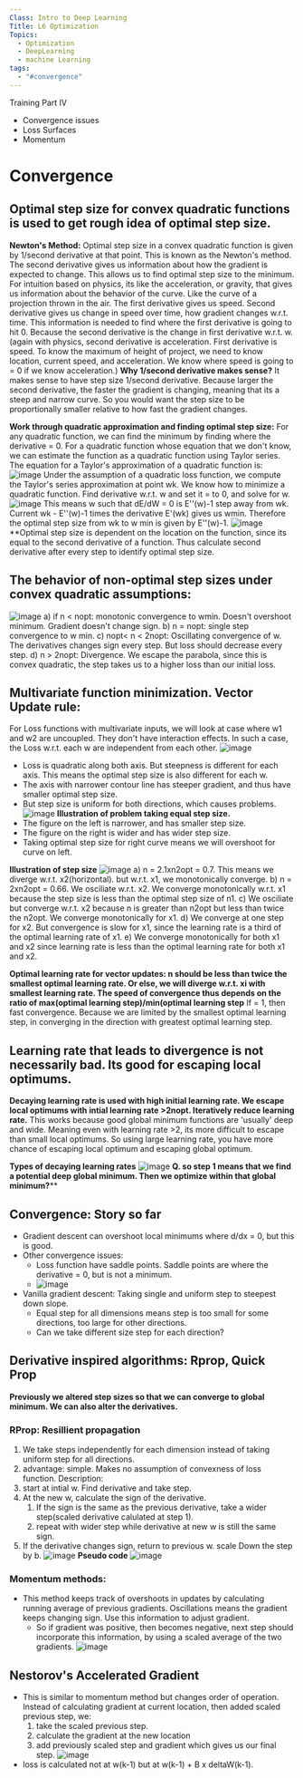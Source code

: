 ```yaml
---
Class: Intro to Deep Learning
Title: L6 Optimization
Topics:
  - Optimization
  - DeepLearning
  - machine Learning
tags:
  - "#convergence"
---
```

Training Part IV
- Convergence issues
- Loss Surfaces
- Momentum
# Convergence
## Optimal step size for convex quadratic functions is used to get rough idea of optimal step size.
**Newton's Method:**
	Optimal step size in a convex quadratic function is given by 1/second derivative at that point. This is known as the Newton's method. The second derivative gives us information about how the gradient is expected to change. This allows us to find optimal step size to the minimum. 
		For intuition based on physics, its like the acceleration, or gravity, that gives us information about the behavior of the curve. Like the curve of a projection thrown in the air. The first derivative gives us speed. Second derivative gives us change in speed over time, how gradient changes w.r.t. time. 
		This information is needed to find where the first derivative is going to hit 0. Because the second derivative is the change in first derivative w.r.t. w. (again with physics, second derivative is acceleration. First derivative is speed. To know the maximum of height of project, we need to know location, current speed, and acceleration. We know where speed is going to = 0 if we know acceleration.)
	**Why 1/second derivative makes sense?**
	It makes sense to have step size 1/second derivative. Because larger the second derivative, the faster the gradient is changing, meaning that its a steep and narrow curve. So you would want the step size to be proportionally smaller relative to how fast the gradient changes.

**Work through quadratic approximation and finding optimal step size:**
For any quadratic function, we can find the minimum by finding where the derivative = 0.
For a quadratic function whose equation that we don't know, we can estimate the function as a quadratic function using Taylor series. 
The equation for a Taylor's approximation of a quadratic function is:
![image](<Pasted image 20240523074937.png>)
Under the assumption of a quadratic loss function, we compute the Taylor's series approximation at point wk. 
We know how to minimize a quadratic function. Find derivative w.r.t. w and set it = to 0, and solve for w.
![image](<Pasted image 20240523075217.png>)
This means w such that dE/dW = 0 is E''(w)-1 step away from wk. Current wk - E''(w)-1 times the derivative E'(wk) gives us wmin. Therefore the optimal step size from wk to w min is given by E''(w)-1.
![image](<Pasted image 20240523075451.png>)
**Optimal step size is dependent on the location on the function, since its equal to the second derivative of a function. Thus calculate second derivative after every step to identify optimal step size.
## The behavior of non-optimal step sizes under convex quadratic assumptions:
![image](<Pasted image 20240523075553.png>)
	a) if n < nopt: monotonic convergence to wmin. Doesn't overshoot minimum. Gradient doesn't change sign.
	b) n = nopt: single step convergence to w min.
	c) nopt< n < 2nopt:  Oscillating convergence of w. The derivatives changes sign every step. But loss should decrease every step.
	d) n > 2nopt: Divergence. We escape the parabola, since this is convex quadratic, the step takes us to a higher loss than our initial loss.

## Multivariate function minimization. Vector Update rule:
For Loss functions with multivariate inputs, we will look at case where w1 and w2 are uncoupled. They don't have interaction effects. In such a case, the Loss w.r.t. each w are independent from each other. 
![image](<Pasted image 20240523085353.png>)
- Loss is quadratic along both axis. But steepness is different for each axis. This means the optimal step size is also different for each w.
- The axis with narrower contour line has steeper gradient, and thus have smaller optimal step size.
- But step size is uniform for both directions, which causes problems.
![image](<Pasted image 20240523085051.png>)
**Illustration of problem taking equal step size.**
- The figure on the left is narrower, and has smaller step size.
- The figure on the right is wider and has wider step size.
- Taking optimal step size for right curve means we will overshoot for curve on left.

**Illustration of step size**
![image](<Pasted image 20240523090012.png>)
a) n = 2.1xn2opt = 0.7. This means we diverge w.r.t. x2(horizontal). but w.r.t. x1, we monotonically converge.
b) n = 2xn2opt = 0.66. We osciliate w.r.t. x2. We converge monotonically w.r.t. x1 because the step size is less than the optimal step size of n1.
c) We osciliate but converge w.r.t. x2 because n is greater than n2opt but less than twice the n2opt. We converge monotonically for x1.
d) We converge at one step for x2. But convergence is slow for x1, since the learning rate is a third of the optimal learning rate of x1.
e) We converge monotonically for both x1 and x2 since learning rate is less than the optimal learning rate for both x1 and x2.

**Optimal learning rate for vector updates: n should be less than twice the smallest optimal learning rate. Or else, we will diverge w.r.t. xi with smallest learning rate. 
The speed of convergence thus depends on the ratio of max(optimal learning step)/min(optimal learning step**
	If = 1, then fast convergence.
	Because we are limited by the smallest optimal learning step, in converging in the direction with greatest optimal learning step.

## Learning rate that leads to divergence is not necessarily bad. Its good for escaping local optimums.
**Decaying learning rate is used with high initial learning rate. We escape local optimums with intial learning rate >2nopt. Iteratively reduce learning rate.**
This works because good global minimum functions are 'usually' deep and wide. Meaning even with learning rate >2, its more difficult to escape than small local optimums. So using large learning rate, you have more chance of escaping local optimum and escaping global optimum. 

**Types of decaying learning rates**
![image](<Pasted image 20240523091606.png>)
**Q. so step 1 means that we find a potential deep global minimum. Then we optimize within that global minimum?****

## Convergence: Story so far
- Gradient descent can overshoot local minimums where d/dx = 0, but this is good.
- Other convergence issues:
	- Loss function have saddle points. Saddle points are where the derivative = 0, but is not a minimum. 
	- ![image](<Pasted image 20240523112641.png>)
- Vanilla gradient descent: Taking single and uniform step to steepest down slope.
	- Equal step for all dimensions means step is too small for some directions, too large for other directions.
	- Can we take different size step for each direction?
## Derivative inspired algorithms: Rprop, Quick Prop
**Previously we altered step sizes so that we can converge to global minimum. We can also alter the derivatives.**
### RProp: Resillient propagation
1. We take steps independently for each dimension instead of taking uniform step for all directions.
2. advantage: simple. Makes no assumption of convexness of loss function.
Description:
1. start at intial w. Find derivative and take step.
2. At the new w, calculate the sign of the derivative. 
	1. If the sign is the same as the previous derivative, take a wider step(scaled derivative calulated at step 1). 
	2. repeat with wider step while derivative at new w is still the same sign.
3. If the derivative changes sign, return to previous w. scale Down the step by b.
![image](<Pasted image 20240523122115.png>)
**Pseudo code**
![image](<Pasted image 20240523122213.png>)
### Momentum methods:
- This method keeps track of overshoots in updates by calculating running average of previous gradients. Oscillations means the gradient keeps changing sign. Use this information to adjust gradient. 
	- So if gradient was positive, then becomes negative, next step should incorporate this information, by using a scaled average of the two gradients.
![image](<Pasted image 20240523122447.png>)
## Nestorov's Accelerated Gradient
- This is similar to momentum method but changes order of operation. Instead of calculating gradient at current location, then added scaled previous step, we:
	1.  take the scaled previous step.
	2. calculate the gradient at the new location 
	3. add previously scaled step and gradient which gives us our final step.
![image](<Pasted image 20240523123242.png>)
- loss is calculated not at w(k-1) but at w(k-1) + B x deltaW(k-1).


